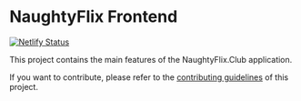 # NaughtyFlix Frontend

[![Netlify Status](https://api.netlify.com/api/v1/badges/7bebf1a3-be7b-4165-afd1-446256acd5e3/deploy-status)](https://app.netlify.com/sites/pancake-prod/deploys)

This project contains the main features of the NaughtyFlix.Club application.

If you want to contribute, please refer to the [contributing guidelines](./CONTRIBUTING.md) of this project.
